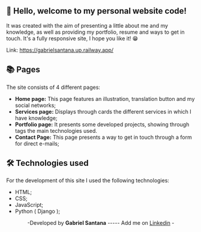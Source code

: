 ## 👋 Hello, welcome to my personal website code!
It was created with the aim of presenting a little about me and my knowledge, as well as providing my portfolio, resume and ways to get in touch.
It's a fully responsive site, I hope you like it! 😁

Link: https://gabrielsantana.up.railway.app/

## 📚 Pages
The site consists of 4 different pages:

- **Home page:** This page features an illustration, translation button and my social networks;
- **Services page:** Displays through cards the different services in which I have knowledge;
- **Portfolio page:** It presents some developed projects, showing through tags the main technologies used.
- **Contact Page:** This page presents a way to get in touch through a form for direct e-mails;

## 🛠 Technologies used
For the development of this site I used the following technologies:
- HTML;
- CSS;
- JavaScript;
- Python ( Django );

<p align=center>
-Developed by <strong>Gabriel Santana</strong> ----- Add me on <a href="https://www.linkedin.com/in/GScripter" target="__blank">Linkedin</a>
-</p>
